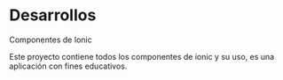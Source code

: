# Desarrollos
Componentes de Ionic 

Este proyecto contiene todos los componentes de ionic y su uso, es una aplicación con fines educativos.
